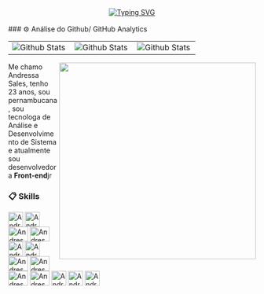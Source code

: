 
<div align="center">
 <a href="https://git.io/typing-svg"><img src="https://readme-typing-svg.demolab.com?font=Fira+Code&weight=800&size=25&pause=1000&color=DE1D7E&center=true&vCenter=true&width=435&lines=Bem+Vindo+ao+Meu+portf%C3%B3lio+!;Welcome+to+My+Profile+!;Ol%C3%A1+%F0%9F%91%8B;Hello+there+%F0%9F%91%8B;Meu+Nome+%C3%A9+Andressa+Sales;My+name+is+Andressa+Sales" alt="Typing SVG" /></a>
</div
<br/>
<br/>
### ⚙️ Análise do Github/ GitHub Analytics

<table>
 <tr>
  <td>
   <img
     src="https://github-readme-stats-ten-gilt.vercel.app/api?username=AndressaSales&show_icons=true&theme=dracula&count_private=true"
     align="left"
    alt="Github Stats"
    />
  </td>
    <td>
   <img
     src="https://github-readme-stats.vercel.app/api/top-langs/?username=AndressaSales&theme=dark&hide_border=false&include_all_commits=true&count_private=true&layout=compact"
     align="left"
    alt="Github Stats"
    />
  </td>
    <td>
   <img
     src="https://github-readme-streak-stats.herokuapp.com/?user=AndressaSales&theme=dark&hide_border=false"
     align="left"
    alt="Github Stats"
    />
  </td>
 </tr>
</table>


<img src="https://raw.githubusercontent.com/MicaelliMedeiros/micaellimedeiros/master/image/computer-illustration.png" min-width="400px" max-width="400px" width="400px" align="right" />

Me chamo Andressa Sales, tenho 23 anos, sou pernambucana, sou tecnologa de Análise e Desenvolvimento de Sistema e atualmente sou desenvolvedora <b>Front-end</b>jr 

### 📋 Skills
 
<div>
   <img align="center" alt="AndressaSales-Html" height="30"  widht="40" src="https://cdn.jsdelivr.net/gh/devicons/devicon@latest/icons/html5/html5-original.svg" />
   <img align="center" alt="AndressaSales-Css" height="30"  widht="40" src="https://cdn.jsdelivr.net/gh/devicons/devicon@latest/icons/css3/css3-original.svg"/>
   <img align="center" alt="AndressaSales-Js" height="30" width="40" src="https://cdn.jsdelivr.net/gh/devicons/devicon@latest/icons/javascript/javascript-original.svg"/>
   <img align="center" alt="AndressaSales-Node" height="30" width="40" src="https://cdn.jsdelivr.net/gh/devicons/devicon@latest/icons/nodejs/nodejs-original.svg" />          
   <img align="center" alt="AndressaSales-SASS" height="30" wight="40" src="https://cdn.jsdelivr.net/gh/devicons/devicon@latest/icons/sass/sass-original.svg" />  
   <img align="center" alt="AndressaSales-Tailwinid" height="30" wight="40" src="https://cdn.jsdelivr.net/gh/devicons/devicon@latest/icons/tailwindcss/tailwindcss-original.svg" />    
   <img align="center"  alt="AndressaSales-REACT" height="30" width="40" src="https://cdn.jsdelivr.net/gh/devicons/devicon@latest/icons/react/react-original.svg">
   <img align="center" alt="AndressaSales-Vue" height="30" width="40"  src="https://cdn.jsdelivr.net/gh/devicons/devicon@latest/icons/vuejs/vuejs-original-wordmark.svg"/>
   <img align="center" alt="AndressaSales-Nuxt" height="30" width="40"  src="https://cdn.jsdelivr.net/gh/devicons/devicon@latest/icons/nuxtjs/nuxtjs-original.svg" />
   <img align="center" alt="AndressaSales-Next" height="30" width="40"  src="https://cdn.jsdelivr.net/gh/devicons/devicon@latest/icons/nextjs/nextjs-original.svg" />         
   <img align="center" alt="AndressaSales-Type" height="30"  widht="40"  src="https://cdn.jsdelivr.net/gh/devicons/devicon@latest/icons/typescript/typescript-original.svg" />
   <img align="center" alt="AndressaSales-Type" height="30"  widht="40"  src="https://cdn.jsdelivr.net/gh/devicons/devicon@latest/icons/jquery/jquery-original-wordmark.svg" />
   <img align="center" alt="AndressaSales-VSCODE" height="30"  widht="40"  src="https://cdn.jsdelivr.net/gh/devicons/devicon@latest/icons/visualstudio/visualstudio-original.svg" /> 
</div> 




